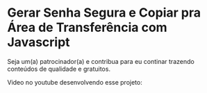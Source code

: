 # Gerar Senha Segura e Copiar pra Área de Transferência com Javascript

Seja um(a) patrocinador(a) e contribua para eu continar trazendo conteúdos de qualidade e gratuitos.

Video no youtube desenvolvendo esse projeto:
